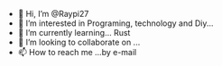 - 👋 Hi, I’m @Raypi27
- 👀 I’m interested in Programing, 
technology and Diy...
- 🌱 I’m currently learning... Rust
- 💞️ I’m looking to collaborate on ...
- 📫 How to reach me ...by e-mail

<!---
Raypi27/Raypi27 is a ✨ special ✨ repository because its `README.md` (this file) appears on your GitHub profile.
You can click the Preview link to take a look at your changes.
--->
